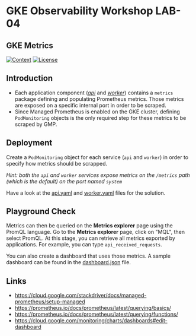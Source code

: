 # GKE Observability Workshop LAB-04

## GKE Metrics

[![Context](https://img.shields.io/badge/GKE%20Fundamentals-1-blue.svg)](#)
[![License](https://img.shields.io/badge/License-Apache%202.0-blue.svg)](https://opensource.org/licenses/Apache-2.0)

## Introduction
* Each application component ([*api*](../lab-01/app/api/) and [*worker*](../lab-01/app/worker/)) contains a `metrics` package defining and populating Prometheus metrics. Those metrics are exposed on a specific internal port in order to be scraped.
* Since Managed Prometheus is enabled on the GKE cluster, defining `PodMonitoring` objects is the only required step for these metrics to be scraped by GMP.


## Deployment
Create a `PodMonitoring` object for each service (`api` and `worker`) in order to specify how metrics should be scrapped.

*Hint: both the `api` and `worker` services expose metrics on the `/metrics` path (which is the default) on the port named `system`*

Have a look at the [api.yaml](solution/api.yaml) and [worker.yaml](solution/worker.yaml) files for the solution.

## Playground Check
Metrics can then be queried on the **Metrics explorer** page using the PromQL language.
Go to the **Metrics explorer** page, click on "MQL", then select PromQL.
At this stage, you can retrieve all metrics exported by applications. For example, you can type `api_received_requests`.

You can also create a dashboard that uses those metrics.
A sample dashboard can be found in the [dashboard.json](solution/dashboard.json) file.

## Links

- https://cloud.google.com/stackdriver/docs/managed-prometheus/setup-managed
- https://prometheus.io/docs/prometheus/latest/querying/basics/
- https://prometheus.io/docs/prometheus/latest/querying/functions/
- https://cloud.google.com/monitoring/charts/dashboards#edit-dashboard
